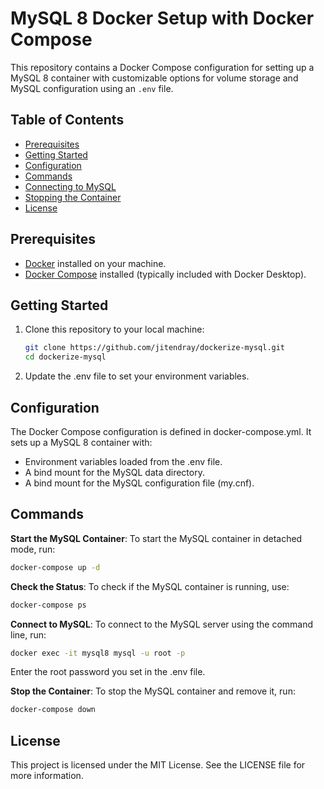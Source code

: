 # MySQL 8 Docker Setup with Docker Compose

This repository contains a Docker Compose configuration for setting up a MySQL 8 container with customizable options for volume storage and MySQL configuration using an `.env` file.

## Table of Contents

- [Prerequisites](#prerequisites)
- [Getting Started](#getting-started)
- [Configuration](#configuration)
- [Commands](#commands)
- [Connecting to MySQL](#connecting-to-mysql)
- [Stopping the Container](#stopping-the-container)
- [License](#license)

## Prerequisites

- [Docker](https://www.docker.com/products/docker-desktop) installed on your machine.
- [Docker Compose](https://docs.docker.com/compose/install/) installed (typically included with Docker Desktop).

## Getting Started

1. Clone this repository to your local machine:
    ```bash
    git clone https://github.com/jitendray/dockerize-mysql.git
    cd dockerize-mysql
    ```

2. Update the .env file to set your environment variables.

##  Configuration
The Docker Compose configuration is defined in docker-compose.yml. It sets up a MySQL 8 container with:

- Environment variables loaded from the .env file.
- A bind mount for the MySQL data directory.
- A bind mount for the MySQL configuration file (my.cnf).


## Commands
**Start the MySQL Container**: To start the MySQL container in detached mode, run:
```bash
docker-compose up -d
```

**Check the Status**: To check if the MySQL container is running, use:
```bash
docker-compose ps
```

**Connect to MySQL**: To connect to the MySQL server using the command line, run:
```bash
docker exec -it mysql8 mysql -u root -p
```
Enter the root password you set in the .env file.

**Stop the Container**: To stop the MySQL container and remove it, run:
```bash
docker-compose down
```

## License
This project is licensed under the MIT License. See the LICENSE file for more information.
